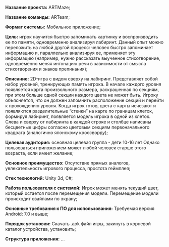 **Название проекта:** ARTMaze;

**Название команды:** ARTeam;

**Формат системы:** Мобильное приложение;

**Цель:** игрок научится быстро запоминать картинку и воспроизводить ее по памяти, одновременно анализируя лабиринт. Данный опыт можно переложить на любой другой процесс: человек быстро запоминает информацию и, параллельно анализируя ее, применяет эту информацию (например, нужно рассказать выученное стихотворение, одновременно меняя интонацию речи в зависимости от смысла стихотворения и знаков препинания);

**Описание:** 2D-игра с видом сверху на лабиринт. Представляет собой набор уровней, тренирующих память игрока. В начале каждого уровня появляется карта произвольного размера, раскрашенная по секциям, при этом больше одной секции каждого цвета не может быть. Игроку объясняется, что он должен запомнить расположение секций и перейти к прохождению уровня. Когда игрок готов, цвета с карты исчезают и появляются разделительные “стенки” на карте по границам клеток, формируя лабиринт, появляется модель игрока в одной из клеток. Слева и сверху от лабиринта в каждой строке и столбце написаны бесцветные цифры согласно цветовым секциям первоначального квадрата (аналогично японскому кроссворду);


**Целевая аудитория:** основная целевая группа - дети 10-16 лет Однако пользоваться приложением может любой человек старше этого возраста, если имеет желание;

**Основное преимущество:** Отсутствие прямых аналогов, увлекательность игрового процесса, простота геймплея;

**Стек технологий:** Unity 3d, C#;

**Работа пользователя с системой:** Игрок может менять текущий цвет, который остается после перемещения модели. Перемещение модели происходит свайпами по экрану;

**Основные требования к ПО для использования:** Требуемая версия Android: 7.0 и выше;

**Порядок установки:** Скачать .apk файл игры, закинуть в корневой каталог устройства, установить;

**Структура приложения:** ...
